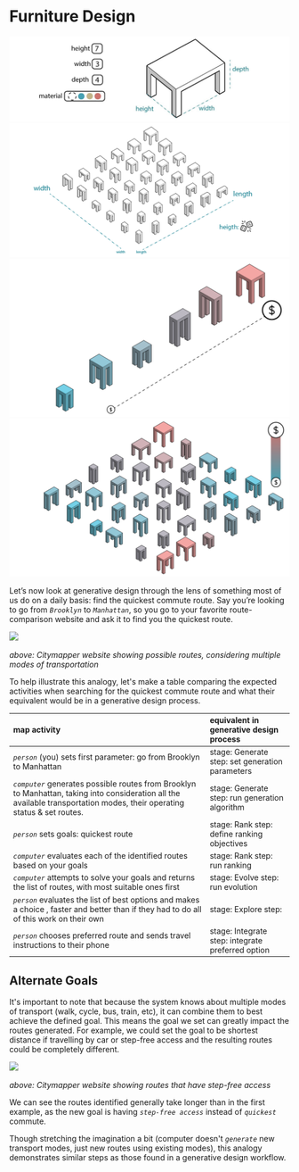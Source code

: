 # Furniture Design

![](../../../.gitbook/assets/furn1%20%283%29.jpg) ![](../../../.gitbook/assets/furn2.png) ![](../../../.gitbook/assets/furn3%20%281%29.jpg) ![](../../../.gitbook/assets/furn4%20%281%29.jpg)

Let’s now look at generative design through the lens of something most of us do on a daily basis: find the quickest commute route. Say you’re looking to go from _`Brooklyn`_ to _`Manhattan`_, so you go to your favorite route-comparison website and ask it to find you the quickest route.

![](https://github.com/martinstacey/RefineryPrimer/tree/68114010e71ee71593ee7a1a6f60fef18e3e2dd5/01-introduction/01-02_generative-design/.gitbook/assets/citymapper-brooklyn-to-manhattan.jpg)

_above: Citymapper website showing possible routes, considering multiple modes of transportation_

To help illustrate this analogy, let's make a table comparing the expected activities when searching for the quickest commute route and what their equivalent would be in a generative design process.

| map activity | equivalent in generative design process |
| :--- | :--- |
| _`person`_ \(you\) sets first parameter: go from Brooklyn to Manhattan | stage: Generate  step: set generation parameters |
| _`computer`_ generates possible routes from Brooklyn to Manhattan,  taking into consideration all the available transportation modes, their operating status & set routes. | stage: Generate  step: run generation algorithm |
| _`person`_ sets goals: quickest route | stage: Rank  step: define ranking objectives |
| _`computer`_ evaluates each of the identified routes based on your goals | stage: Rank  step: run ranking |
| _`computer`_ attempts to solve your goals and returns the list of routes,  with most suitable ones first | stage: Evolve  step: run evolution |
| _`person`_ evaluates the list of best options and makes a choice , faster and better than if they had to do all of this work on their own | stage: Explore  step: |
| _`person`_ chooses preferred route and sends travel instructions to their phone | stage: Integrate   step: integrate preferred option |

## Alternate Goals

It's important to note that because the system knows about multiple modes of transport \(walk, cycle, bus, train, etc\), it can combine them to best achieve the defined goal. This means the goal we set can greatly impact the routes generated. For example, we could set the goal to be shortest distance if travelling by car or step-free access and the resulting routes could be completely different.

![](https://github.com/martinstacey/RefineryPrimer/tree/68114010e71ee71593ee7a1a6f60fef18e3e2dd5/01-introduction/01-02_generative-design/.gitbook/assets/citymapper-alternate-goals.jpg)

_above: Citymapper website showing routes that have step-free access_

We can see the routes identified generally take longer than in the first example, as the new goal is having _`step-free access`_ instead of _`quickest`_ commute.

Though stretching the imagination a bit \(computer doesn't _`generate`_ new transport modes, just new routes using existing modes\), this analogy demonstrates similar steps as those found in a generative design workflow.

